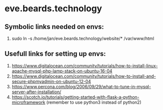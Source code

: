 # eve.beards.technology

## Symbolic links needed on envs:
1. sudo ln -s /home/jan/eve.beards.technology/website/* /var/www/html

## Usefull links for setting up envs:
1. https://www.digitalocean.com/community/tutorials/how-to-install-linux-apache-mysql-php-lamp-stack-on-ubuntu-16-04
2. https://www.digitalocean.com/community/tutorials/how-to-install-and-secure-phpmyadmin-on-ubuntu-12-04
3. https://www.percona.com/blog/2006/09/29/what-to-tune-in-mysql-server-after-installation/
4. https://scotch.io/tutorials/getting-started-with-flask-a-python-microframework (remember to use python3 instead of python2)
